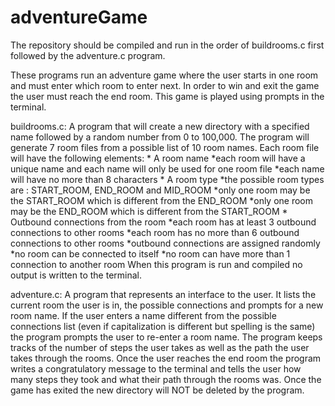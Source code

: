 # adventureGame
The repository should be compiled and run in the order of buildrooms.c first followed by the adventure.c program. 

These programs run an adventure game where the user starts in one room and must enter which room to enter next. 
In order to win and exit the game the user must reach the end room. This game is played using prompts in the 
terminal. 

buildrooms.c: A program that will create a new directory with a specified name followed by a random number from 0 to 100,000.
              The program will generate 7 room files from a possible list of 10 room names. 
              Each room file will have the following elements: 
                * A room name
                  *each room will have a unique name and each name will only be used for one room file
                  *each name will have no more than 8 characters 
                * A room type
                  *the possible room types are : START_ROOM, END_ROOM and MID_ROOM
                  *only one room may be the START_ROOM which is different from the END_ROOM
                  *only one room may be the END_ROOM which is different from the START_ROOM
                * Outbound connections from the room
                  *each room has at least 3 outbound connections to other rooms 
                  *each room has no more than 6 outbound connections to other rooms
                  *outbound connections are assigned randomly
                  *no room can be connected to itself 
                  *no room can have more than 1 connection to another room
             When this program is run and compiled no output is written to the terminal. 
             
adventure.c: A program that represents an interface to the user. 
             It lists the current room the user is in, the possible connections and prompts for a new room name.
             If the user enters a name different from the possible connections list (even if capitalization is different but spelling is the same) the program prompts the user to re-enter a room name.
             The program keeps tracks of the number of steps the user takes as well as the path the user takes through the rooms.
             Once the user reaches the end room the program writes a congratulatory message to the terminal and tells the user how many steps they took and what their path through the rooms was.
             Once the game has exited the new directory will NOT be deleted by the program. 
